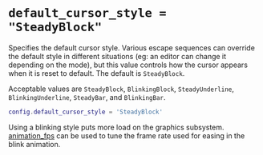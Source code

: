 # `default_cursor_style = "SteadyBlock"`

Specifies the default cursor style.  Various escape sequences
can override the default style in different situations (eg:
an editor can change it depending on the mode), but this value
controls how the cursor appears when it is reset to default.
The default is `SteadyBlock`.

Acceptable values are `SteadyBlock`, `BlinkingBlock`,
`SteadyUnderline`, `BlinkingUnderline`, `SteadyBar`,
and `BlinkingBar`.

```lua
config.default_cursor_style = 'SteadyBlock'
```

Using a blinking style puts more load on the graphics subsystem.
[animation_fps](animation_fps.md) can be used to tune the frame
rate used for easing in the blink animation.
